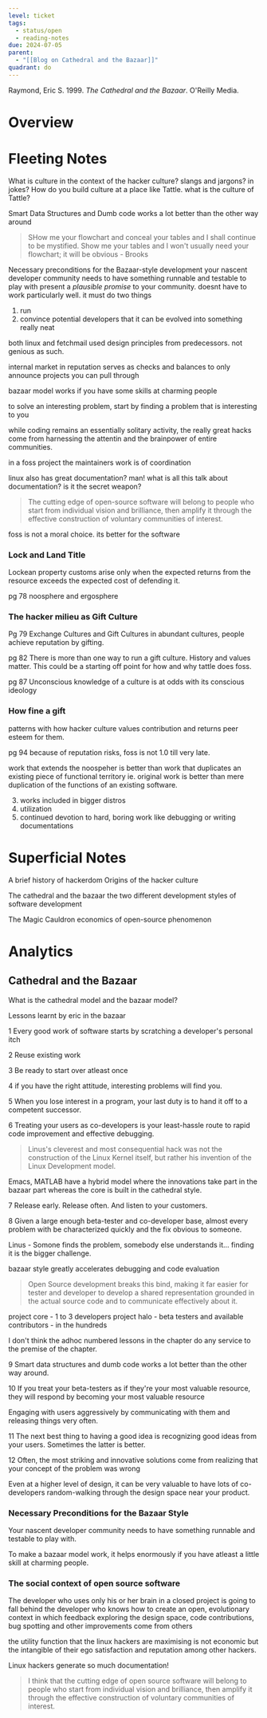 ```yaml
---
level: ticket
tags:
  - status/open
  - reading-notes
due: 2024-07-05
parent:
  - "[[Blog on Cathedral and the Bazaar]]"
quadrant: do
---
```

Raymond, Eric S. 1999. _The Cathedral and the Bazaar_. O'Reilly Media.

# Overview

# Fleeting Notes

What is culture in the context of the hacker culture?
slangs and jargons? in jokes?
How do you build culture at a place like Tattle.
what is the culture of Tattle?

Smart Data Structures and Dumb code works a lot better than the other way around
> SHow me your flowchart and conceal your tables and I shall continue to be mystified. Show me your tables and I won't usually need your flowchart; it will be obvious - Brooks

Necessary preconditions for the Bazaar-style development
your nascent developer community needs to have something runnable and testable to play with
present a *plausible promise* to your community. doesnt have to work particularly well.
it must do two things
1. run
2. convince potential developers that it can be evolved into something really neat

both linux and fetchmail used design principles from predecessors. not genious as such.

internal market in reputation serves as checks and balances to only announce projects you can pull through

bazaar model works if you have some skills at charming people

to solve an interesting problem, start by finding a problem that is interesting to you

while coding remains an essentially solitary activity, the really great hacks come from harnessing the attentin and the brainpower of entire communities.

in a foss project the maintainers work is of coordination

linux also has great documentation?
man! what is all this talk about documentation? is it the secret weapon?

> The cutting edge of open-source software will belong to people who start from individual vision and brilliance, then amplify it through the effective construction of voluntary communities of interest.

foss is not a moral choice. its better for the software

### Lock and Land Title
Lockean property customs arise only when the expected returns from the resource exceeds the expected cost of defending it.

pg 78
noosphere and ergosphere

### The hacker milieu as Gift Culture
Pg 79
Exchange Cultures and Gift Cultures
in abundant cultures, people achieve reputation by gifting.

pg 82
There is more than one way to run a gift culture.
History and values matter.
This could be a starting off point for how and why tattle does foss.

pg 87
Unconscious knowledge of a culture is at odds with its conscious ideology

### How fine a gift
patterns with how hacker culture values contribution and returns peer esteem for them.

pg 94
because of reputation risks, foss is not 1.0 till very late.

work that extends the noospeher is better than work that duplicates an existing piece of functional territory
ie. original work is better than mere duplication of the functions of an existing software.

3. works included in bigger distros
4. utilization 
5. continued devotion to hard, boring work like debugging or writing documentations


# Superficial Notes
A brief history of hackerdom
Origins of the hacker culture

The cathedral and the bazaar
the two different development styles of software development 

The Magic Cauldron
economics of open-source phenomenon

# Analytics

## Cathedral and the Bazaar

What is the cathedral model and the bazaar model?

Lessons learnt by eric in the bazaar

1 Every good work of software starts by scratching a developer's personal itch

2 Reuse existing work

3 Be ready to start over atleast once

4 if you have the right attitude, interesting problems will find you.

5 When you lose interest in a program, your last duty is to hand it off to a competent successor.

6 Treating your users as co-developers is your least-hassle route to rapid code improvement and effective debugging.

> Linus's cleverest and most consequential hack was not the construction of the Linux Kernel itself, but rather his invention of the Linux Development model.

Emacs, MATLAB have a hybrid model where the innovations take part in the bazaar part whereas the core is built in the cathedral style.

 
7 Release early. Release often. And listen to your customers.

8 Given a large enough beta-tester and co-developer base, almost every problem with be characterized quickly and the fix obvious to someone.

Linus - Somone finds the problem, somebody else understands it... finding it is the bigger challenge.

bazaar style greatly accelerates debugging and code evaluation

> Open Source development breaks this bind, making it far easier for tester and developer to develop a shared representation grounded in the actual source code and to communicate effectively about it.

project core - 1 to 3 developers
project halo - beta testers and available contributors - in the hundreds

I don't think the adhoc numbered lessons in the chapter do any service to the premise of the chapter.

9 Smart data structures and dumb code works a lot better than the other way around.

10 If you treat your beta-testers as if they're your most valuable resource, they will respond by becoming your most valuable resource

Engaging with users aggressively by communicating with them and releasing things very often.

11 The next best thing to having a good idea is recognizing good ideas from your users. Sometimes the latter is better.

12 Often, the most striking and innovative solutions come from realizing that your concept of the problem was wrong

Even at a higher level of design, it can be very valuable to have lots of co-developers random-walking through the design space near your product. 


### Necessary Preconditions for the Bazaar Style
Your nascent developer community needs to have something runnable and testable to play with.

To make a bazaar model work, it helps enormously if you have atleast a little skill at charming people.

### The social context of open source software
The developer who uses only his or her brain in a closed project is going to fall behind the developer who knows how to create an open, evolutionary context in which feedback exploring the design space, code contributions, bug spotting and other improvements come from others


the utility function that the linux hackers are maximising is not economic but the intangible of their ego satisfaction and reputation among other hackers.

Linux hackers generate so much documentation!

> I think that the cutting edge of open source software will belong to people who start from individual vision and brilliance, then amplify it through the effective construction of voluntary communities of interest.
























